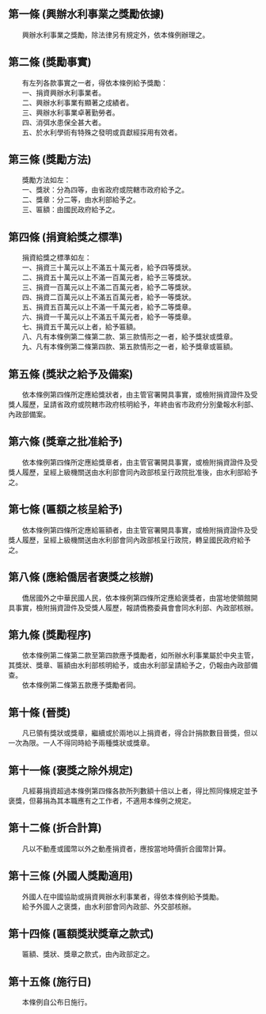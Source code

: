 第一條 (興辦水利事業之獎勵依據)
-------------------------------
　　興辦水利事業之獎勵，除法律另有規定外，依本條例辦理之。  


第二條 (獎勵事實)
-----------------
　　有左列各款事實之一者，得依本條例給予獎勵：  
　　一、捐資興辦水利事業者。  
　　二、興辦水利事業有顯著之成績者。  
　　三、興辦水利事業卓著勤勞者。  
　　四、消弭水患保全甚大者。  
　　五、於水利學術有特殊之發明或貢獻經採用有效者。  


第三條 (獎勵方法)
-----------------
　　獎勵方法如左：  
　　一、獎狀：分為四等，由省政府或院轄市政府給予之。  
　　二、獎章：分二等，由水利部給予之。  
　　三、匾額：由國民政府給予之。  


第四條 (捐資給獎之標準)
-----------------------
　　捐資給獎之標準如左：  
　　一、捐資三十萬元以上不滿五十萬元者，給予四等獎狀。  
　　二、捐資五十萬元以上不滿一百萬元者，給予三等獎狀。  
　　三、捐資一百萬元以上不滿二百萬元者，給予二等獎狀。  
　　四、捐資二百萬元以上不滿五百萬元者，給予一等獎狀。  
　　五、捐資五百萬元以上不滿一千萬元者，給予二等獎章。  
　　六、捐資一千萬元以上不滿五千萬元者，給予一等獎章。  
　　七、捐資五千萬元以上者，給予匾額。  
　　八、凡有本條例第二條第二款、第三款情形之一者，給予獎狀或獎章。  
　　九、凡有本條例第二條第四款、第五款情形之一者，給予獎章或匾額。  


第五條 (獎狀之給予及備案)
-------------------------
　　依本條例第四條所定應給獎狀者，由主管官署開具事實，或檢附捐資證件及受獎人履歷，呈請省政府或院轄市政府核明給予，年終由省市政府分別彙報水利部、內政部備案。  


第六條 (獎章之批准給予)
-----------------------
　　依本條例第四條所定應給獎章者，由主管官署開具事實，或檢附捐資證件及受獎人履歷，呈經上級機關送由水利部會同內政部核呈行政院批准後，由水利部給予之。  


第七條 (匾額之核呈給予)
-----------------------
　　依本條例第四條所定應給匾額者，由主管官署開具事實，或檢附捐資證件及受獎人履歷，呈經上級機關送由水利部會同內政部核呈行政院，轉呈國民政府給予之。  


第八條 (應給僑居者褒獎之核辦)
-----------------------------
　　僑居國外之中華民國人民，依本條例第四條所定應給褒獎者，由當地使領館開具事實，檢附捐資證件及受獎人履歷，報請僑務委員會會同水利部、內政部核辦。  


第九條 (獎勵程序)
-----------------
　　依本條例第二條第二款至第四款應予獎勵者，如所辦水利事業屬於中央主管，其獎狀、獎章、匾額由水利部核明給予，或由水利部呈請給予之，仍報由內政部備查。  
　　依本條例第二條第五款應予獎勵者同。  


第十條 (晉獎)
-------------
　　凡已領有獎狀或獎章，繼續或於兩地以上捐資者，得合計捐款數目晉獎，但以一次為限。一人不得同時給予兩種獎狀或獎章。  


第十一條 (褒獎之除外規定)
-------------------------
　　凡經募捐資超過本條例第四條各款所列數額十倍以上者，得比照同條規定並予褒獎，但募捐為其本職應有之工作者，不適用本條例之規定。  


第十二條 (折合計算)
-------------------
　　凡以不動產或國幣以外之動產捐資者，應按當地時價折合國幣計算。  


第十三條 (外國人獎勵適用)
-------------------------
　　外國人在中國協助或捐資興辦水利事業者，得依本條例給予獎勵。  
　　給予外國人之褒獎，由水利部會同內政部、外交部核辦。  


第十四條 (匾額獎狀獎章之款式)
-----------------------------
　　匾額、獎狀、獎章之款式，由內政部定之。  


第十五條 (施行日)
-----------------
　　本條例自公布日施行。